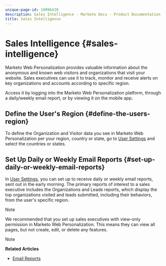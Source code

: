 ```yaml
---
unique-page-id: 10096420
description: Sales Intelligence - Marketo Docs - Product Documentation
title: Sales Intelligence
---
```


# Sales Intelligence {#sales-intelligence}

Marketo Web Personalization provides valuable information about the anonymous and known web visitors and organizations that visit your website. Sales executives can use it to track, monitor and receive alerts on key organizations and accounts according to specific region.

Access it by logging into the Marketo Web Personalization platform, through a daily/weekly email report, or by viewing it on the mobile app.

## Define the User's Region {#define-the-users-region}

To define the Organization and Visitor data you see in Marketo Web Personalization per your region, country or state, go to [User Settings](../../../product-docs/web-personalization/getting-started-rtp/user-settings.md) and select the countries or states.

## Set Up Daily or Weekly Email Reports {#set-up-daily-or-weekly-email-reports}

In [User Settings](../../../product-docs/web-personalization/getting-started-rtp/user-settings.md), you can set up to receive daily or weekly email reports, sent out in the early morning. The primary reports of interest to a sales executive includes the Organizations and Leads reports, which display the top organizations visited and leads submitted, including their behaviors, from the user's specific region.

>[!NOTE]
>
>We recommended that you set up sales executives with view-only permission in Marketo Web Personalization. This means they can view all pages, but not create, edit, or delete any features.

>[!NOTE]
>
>**Related Articles**
>
>* [Email Reports](email-reports.md)
>

